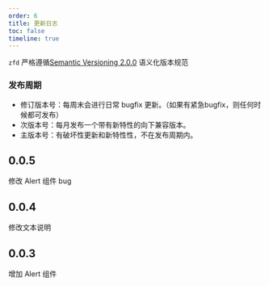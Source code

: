```yaml
---
order: 6
title: 更新日志
toc: false
timeline: true
---
```


`zfd` 严格遵循[Semantic Versioning 2.0.0](http://semver.org/lang/zh-CN/) 语义化版本规范

### 发布周期

- 修订版本号：每周末会进行日常 bugfix 更新。（如果有紧急bugfix，则任何时候都可发布）
- 次版本号：每月发布一个带有新特性的向下兼容版本。
- 主版本号：有破坏性更新和新特性性，不在发布周期内。

## 0.0.5

修改 Alert 组件 bug

## 0.0.4

修改文本说明

## 0.0.3

增加 Alert 组件
